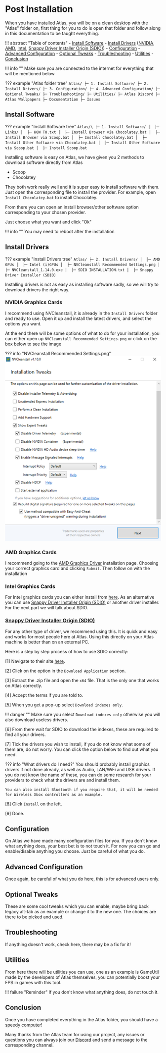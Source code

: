 # Post Installation

When you have installed Atlas, you will be on a clean desktop with the "Atlas" folder on, first thing for you to do is open that folder and follow along in this documentation to be taught everything.

!!! abstract "Table of contents"
    - [Install Software](https://docs.atlasos.net/Post%20Installation/#install-software)
    - [Install Drivers](https://docs.atlasos.net/Post%20Installation/#install-drivers) ([NVIDIA](https://docs.atlasos.net/Post%20Installation/#nvidia-graphics-cards), [AMD](https://docs.atlasos.net/Post%20Installation/#amd-graphics-cards), [Intel](https://docs.atlasos.net/Post%20Installation/#intel-graphics-cards), [Snappy Driver Installer Origin (SDIO)](https://docs.atlasos.net/Post%20Installation/#snappy-driver-installer-origin-sdio))
    - [Configuration](https://docs.atlasos.net/Post%20Installation/#configuration)
    - [Advanced Configuration](https://docs.atlasos.net/Post%20Installation/#advanced-configuration)
    - [Optional Tweaks](https://docs.atlasos.net/Post%20Installation/#optional-tweaks)
    - [Troubleshooting](https://docs.atlasos.net/Post%20Installation/#troubleshooting)
    - [Utilities](https://docs.atlasos.net/Post%20Installation/#utilities)
    - [Conclusion](https://docs.atlasos.net/Post%20Installation/#conclusion)

!!! info ""
    Make sure you are connected to the internet for everything that will be mentioned below

??? example "Atlas folder tree"
    ```
    Atlas/
    ├─ 1. Install Software/
    ├─ 2. Install Drivers/
    ├─ 3. Configuration/
    ├─ 4. Advanced Configuration/
    ├─ Optional Tweaks/
    ├─ Troubleshooting/
    ├─ Utilities/
    ├─ Atlas Discord
    ├─ Atlas Wallpapers
    ├─ Documentation
    ├─ Issues
    ```

## Install Software

??? example "Install Software tree"
    ```
    Atlas/\
    ├─ 1. Install Software/
    │  ├─ Links/
    │  ├─ HOW TO.txt
    │  ├─ Install Browser via Chocolatey.bat
    │  ├─ Install Browser via Scoop.bat
    │  ├─ Install Chocolatey.bat
    │  ├─ Install Other Software via Chocolatey.bat
    │  ├─ Install Other Software via Scoop.bat
    │  ├─ Install Scoop.bat
    ```

Installing software is easy on Atlas, we have given you 2 methods to download software directly from Atlas

- Scoop
- Chocolatey

They both work really well and it is super easy to install software with them. Just open the corresponding file to install the provider. For example, open `Install Chocolatey.bat` to install Chocolatey.

From there you can open an install browser/other software option corresponding to your chosen provider.

Just choose what you want and click "Ok"

!!! info ""
    You may need to reboot after the installation

## Install Drivers

??? example "Install Drivers tree"
    ```
    Atlas/
    ├─ 2. Install Drivers/
    │  ├─ AMD GPUs
    │  ├─ Intel (i)GPUs
    │  ├─ NVCleanstall Recommended Settings.png
    │  ├─ NVCleanstall_1.14.0.exe
    │  ├─ SDIO INSTALLATION.txt
    │  ├─ Snappy Driver Installer (SDIO)
    ```

Installing drivers is not as easy as installing software sadly, so we will try to download drivers the right way.

### NVIDIA Graphics Cards
I recommend using NVCleanstall, it is already in the `Install Drivers` folder and ready to use. Open it up and install the latest drivers, and select the options you want. 

At the end there will be some options of what to do for your installation, you can either open up `NVCleanstall Recommended Settings.png` or click on the box below to see the image

??? info "NVCleanstall Recommended Settings.png"
    ![Recommended NVCleanstall Settings](https://github.com/Atlas-OS/Atlas/blob/main/src/Desktop/Atlas/2.%20Install%20Drivers/NVCleanstall%20Recommended%20Settings.png?raw=true)

### AMD Graphics Cards
I recommend going to the [AMD Graphics Driver](https://www.amd.com/en/support) installation page. Choosing your correct graphics card and clicking `Submit`. Then follow on with the installation

### Intel Graphics Cards
For Intel graphics cards you can either install from [here](https://www.intel.com/content/www/us/en/support/products/80939/graphics.html#211969). As an alternative you can use [Snappy Driver Installer Origin (SDIO)](https://www.glenn.delahoy.com/snappy-driver-installer-origin/) or another driver installer. For the next part we will talk about SDIO.

### [Snappy Driver Installer Origin (SDIO)](https://www.glenn.delahoy.com/snappy-driver-installer-origin/)
For any other type of driver, we recommend using this. It is quick and easy and works for most people here at Atlas. Using this directly on your Atlas machine is better than on an external PC. 

Here is a step by step process of how to use SDIO correctly:

[1] Navigate to their site [here](https://www.glenn.delahoy.com/snappy-driver-installer-origin/).

[2] Click on the option in the `Download Application` section.

[3] Extract the .zip file and open the `x64` file. That is the only one that works on Atlas correctly.

[4] Accept the terms if you are told to.

[5] When you get a pop-up select `Download indexes only`.

!!! danger ""
    Make sure you select `Download indexes only` otherwise you will also download useless drivers.

[6] From there wait for SDIO to download the indexes, these are required to find all your drivers.

[7] Tick the drivers you wish to install, if you do not know what some of them are, do not worry. You can click the option below to find out what you need.

??? info "What drivers do I need?"
    You should probably install graphics drivers if not done already, as well as Audio, LAN/WiFi and USB drivers. If you do not know the name of these, you can do some research for your providers to check what the drivers are and install them. 
    
    You can also install Bluetooth if you require that, it will be needed for Wireless Xbox controllers as an example.

[8] Click `Install` on the left.

[9] Done.

## Configuration

On Atlas we have made many configuration files for you. If you don't know what anything does, your best bet is to not touch it. For now you can go and enable/disable anything you choose. Just be careful of what you do.

## Advanced Configuration

Once again, be careful of what you do here, this is for advanced users only. 

## Optional Tweaks

These are some cool tweaks which you can enable, maybe bring back legacy alt-tab as an example or change it to the new one. The choices are there to be picked and used.

## Troubleshooting

If anything doesn't work, check here, there may be a fix for it!

## Utilities

From here there will be utilities you can use, one as an example is GameUtil made by the developers of Atlas themselves, you can potentially boost your FPS in games with this tool.

!!! failure "Reminder"
    If you don't know what anything does, do not touch it.

## Conclusion

Once you have completed everything in the Atlas folder, you should have a speedy computer!

Many thanks from the Atlas team for using our project, any issues or questions you can always join our [Discord](https://discord.com/servers/atlas-795710270000332800) and send a message to the corresponding channel.
